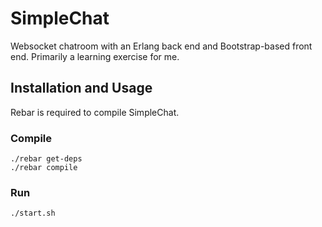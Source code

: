 # SimpleChat

Websocket chatroom with an Erlang back end and Bootstrap-based front end.
Primarily a learning exercise for me.

## Installation and Usage

Rebar is required to compile SimpleChat.

### Compile
	./rebar get-deps
	./rebar compile
	
### Run
	./start.sh
